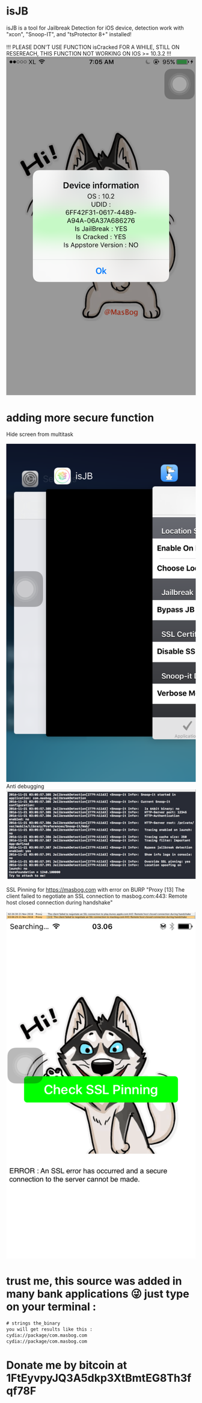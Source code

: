# isJB
  isJB is a tool for Jailbreak Detection for iOS device, detection work with "xcon", "Snoop-IT", and "tsProtector 8+" installed!<br /><br />
  !!! PLEASE DON'T USE FUNCTION isCracked FOR A WHILE, STILL ON RESEREACH, THIS FUNCTION NOT WORKING ON IOS >= 10.3.2 !!!
  ![This Application](b.png?raw=true "This Application")<br />

# adding more secure function
  Hide screen from multitask <br /><br />
  ![Hide from multitasking](e.png?raw=true "Hide from multitasking")<br />
  Anti debugging <br />
  ![Anti Debugging](a.png?raw=true "Anti Debugging")<br /><br />
  SSL Pinning for https://masbog.com with error on BURP "Proxy	[13]  The client failed to negotiate an SSL connection to masbog.com:443: Remote host closed connection during handshake"<br /><br />
  ![BURP ERROR](d.png?raw=true "BURP ERROR")<br />
  ![SSL Pinning Success](c.png?raw=true "SSL Pinning Success")


# trust me, this source was added in many bank applications 😜 just type on your terminal : <br />
```{r, engine='bash', count_lines}
# strings the_binary
you will get results like this :
cydia://package/com.masbog.com
cydia://package/com.masbog.com
```

# Donate me by bitcoin at 1FtEyvpyJQ3A5dkp3XtBmtEG8Th3fqf78F
